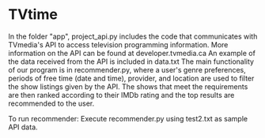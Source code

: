 # TVtime
In the folder "app", project_api.py includes the code that communicates with TVmedia's API to access television programming information. More information on the API can be found at developer.tvmedia.ca
An example of the data received from the API is included in data.txt
The main functionality of our program is in recommender.py, where a user's genre preferences, periods of free time (date and time), provider, and location are used to filter the show listings given by the API. The shows that meet the requirements are then ranked according to their IMDb rating and the top results are recommended to the user.

To run recommender: Execute recommender.py using test2.txt as sample API data. 
